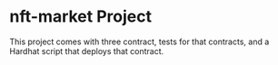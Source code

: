 # nft-market Project

This project comes with three contract, tests for that contracts, and a Hardhat script that deploys that contract.
